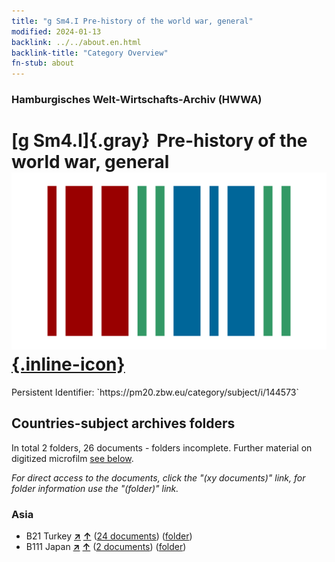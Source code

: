 ```yaml
---
title: "g Sm4.I Pre-history of the world war, general"
modified: 2024-01-13
backlink: ../../about.en.html
backlink-title: "Category Overview"
fn-stub: about
---
```


### Hamburgisches Welt-Wirtschafts-Archiv (HWWA)

# [g Sm4.I]{.gray}&#8201; Pre-history of the world war, general &#160; [![Wikidata](/images/Wikidata-logo.svg "Wikidata"){.inline-icon}](http://www.wikidata.org/entity/Q104699671)

<div class="hint">Persistent Identifier: `https://pm20.zbw.eu/category/subject/i/144573`</div>







## Countries-subject archives folders







In total 2 folders, 26 documents - folders incomplete. Further material on digitized microfilm [see below](#filmsections).

_For direct access to the documents, click the "(xy documents)" link, for folder information use the "(folder)" link._



### Asia

- B21 Turkey [**&nearr;**](../../../geo/i/141111/about.en.html "Turkey (all folders)") [**&uarr;**](../../../geo/about.en.html#B21 "Country category system") (<a href="https://pm20.zbw.eu/iiifview/folder/sh/141111,144573" title="about: Turkey : Pre-history of the world war, general" target="_blank">24 documents</a>) ([folder](../../../../folder/sh/1411xx/141111/1445xx/144573/about.en.html))
- B111 Japan [**&nearr;**](../../../geo/i/141272/about.en.html "Japan (all folders)") [**&uarr;**](../../../geo/about.en.html#B111 "Country category system") (<a href="https://pm20.zbw.eu/iiifview/folder/sh/141272,144573" title="about: Japan : Pre-history of the world war, general" target="_blank">2 documents</a>) ([folder](../../../../folder/sh/1412xx/141272/1445xx/144573/about.en.html))



<a id="filmsections" />













